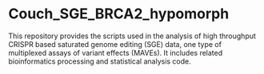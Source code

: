 # Couch_SGE_BRCA2_hypomorph

This repository provides the scripts used in the analysis of high throughput CRISPR based saturated genome editing (SGE) data, one type of multiplexed assays of variant effects (MAVEs). It includes related bioinformatics processing and statistical analysis code.
